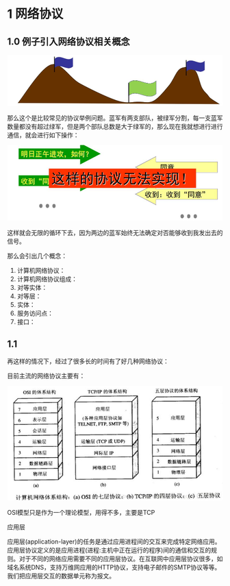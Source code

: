 <!--
 * @Author: your name
 * @Date: 2020-04-18 08:42:44
 * @LastEditTime: 2020-04-30 07:46:45
 * @LastEditors: Please set LastEditors
 * @Description: In User Settings Edit
 * @FilePath: \JavaScholar\docs\2.net\3.TCP\1-TCP.md
 -->

# 1 网络协议

## 1.0 例子引入网络协议相关概念

![avatar](./assets/1-1.jpg)

那么这个是比较常见的协议举例问题。蓝军有两支部队，被绿军分割，每一支蓝军数量都没有超过绿军，但是两个部队总数是大于绿军的，那么现在我就想进行进行通信，就会进行如下操作：

![avatar](./assets/1-2.jpg)

这样就会无限的循环下去，因为两边的蓝军始终无法确定对否能够收到我发出去的信号。

那么会引出几个概念：

1. 计算机网络协议：
2. 计算机网络协议组成：
3. 对等实体：
4. 对等层：
5. 实体：
6. 服务访问点：
7. 接口：

## 1.1 

再这样的情况下，经过了很多长的时间有了好几种网络协议：

目前主流的网络协议主要有：

![avatar](./assets/1-3.jpg)

OSI模型只是作为一个理论模型，用得不多，主要是TCP

应⽤层

应用层(application-layer)的任务是通过应用进程间的交互来完成特定网络应用。应用层协议定义的是应用进程(进程:主机中正在运行的程序)间的通信和交互的规则。对于不同的网络应用需要不同的应用层协议。在互联网中应用层协议很多，如域名系统DNS，支持万维网应用的HTTP协议，支持电子邮件的SMTP协议等等。我们把应用层交互的数据单元称为报文。




